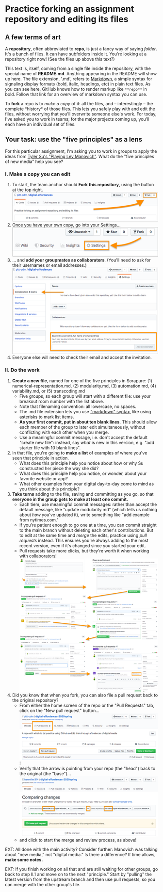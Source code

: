 # Practice forking an assignment repository and editing its files

## A few terms of art
A **repository**, often abbreviated to **repo**, is just a fancy way of saying _folder_. It's a bunch of files. It can have subfolders inside it. You're looking at a repository right now! (See the files up above this text?)

This text is, itself, coming from a single file inside the repository, with the special name of **README.md**. Anything appearing in the README will show up here. The file extension, '.md', refers to [Markdown](https://www.markdownguide.org/basic-syntax/), a simple syntax for signaling display formats (bold, italic, headings, etc) in plain text files. As you can see here, GitHub knows how to render markup like `**repo**` in bold. Follow that link for an overview of markdown syntax you can use.

To **fork** a repo is to _make a copy_ of it: all the files, and – interestingly – the complete \*history\* of those files. This lets you safely play with and edit the files, without worrying that you'll overwrite someone else's work. For today, I've asked you to work in teams; for the major projects coming up, you'll each have an individual set of files.

## Your task: use the "five principles" as a lens
For this particular assignment, I'm asking you to work in groups to apply the ideas from [Tyler Su's "Playing Lev Manovich"](https://tylertsu.com/o/). What do the "five principles of new media" help you see?

### I. Make a copy you can edit
1. To start, the team anchor should **Fork this repository,** using the button at the top right. ![location of fork button in github](img/github-fork-button.png)
2. Once you have your own copy, go into your Settings...  ![location of settings button in github](img/github-settings.png)
3. ... and **add your groupmates as collaborators**. (You'll need to ask for their usernames or email addresses.)![add collaborators, not teams](img/github-add-collaborators.png)
4. Everyone else will need to check their email and accept the invitation.

### II. Do the work
1. **Create a new file**, named for one of the five principles in Sorapure: (1) numerical-representation.md, (2) modularity.md, (3) automation.md, (4) variability.md, or (5) transcoding.md
   - Five groups, so each group will start with a different file: use your breakout room number with the list above.
   - Note that filenaming convention: all lowercase, no spaces.
   - The .md file extension lets you use ["markdown" syntax](https://guides.github.com/features/mastering-markdown/), like using asterisks to mark list items.
   - **As your first commit, put in about ten blank lines.** This should allow each member of the group to later edit simultaneously, without conflicting with each other when you merge.
   - Use a meaningful commit message, i.e. don't accept the default "create new file": instead, say *what* is new in this version, e.g. "add starter file with 10 blank lines".
2. In that file, you're going to **make a list** of examples of where you've seen that principle in action.
   - What does this principle help you notice about how or why Su constructed her piece the way she did? 
   - What does this principle help you notice, or wonder, about your favorite website or app?
   - What other examples from your digital day-to-day come to mind as you think about this principle?
3. **Take turns** adding to the file, saving and committing as you go, so that **everyone in the group gets to make at least one commit.**
   - Each tiem, use meaningful commit messages: rather than accept the default message, like "update modularity.md" (which tells us nothing about _how_ you've updated it), write something like "add example from nytimes.com."
   - If you're patient enough to go one at a time, you can commit straight to the main branch without deleting each other's contributions. But to edit at the same time and _merge_ the edits, practice using _pull requests_ instead. This ensures you're always adding to the most recent version, even if it's changed since you started your edit.
   - Pull requests take more clicks, but they're worth it when working with collaborators! ![img/series of screenshots demonstrating the steps of a commit as branch + pull request](img/github-pull-request-sequence-with-arrows.png)
4. Did you know that when you fork, you can also file a pull request back to the original repository?
   - From either the home screen of the repo or the "Pull Requests" tab, click on the "New pull request" button... ![upstream pull request 1](img/github-upstream-pull-request-1.png) !<!-- [upstream pull request 2](github-upstream-pull-request-2.png) -->
   - Verify that the arrow is pointing from your repo (the "head") back to the original (the "base")... ![upstream pull request 3](img/github-upstream-pull-request-3.png)
   - and click to start the merge and review process, as above!

EXT: All done with the main activity? Consider further: Manovich was talking about "new media," not "digital media." Is there a difference? If time allows, **make some notes.**

EXT: If you finish working on all that and are still waiting for other groups, go back to step II.1 and move on to the next "principle." Start by "pulling" the latest version from the upstream branch and then use pull requests, so you can merge with the other group's file.
